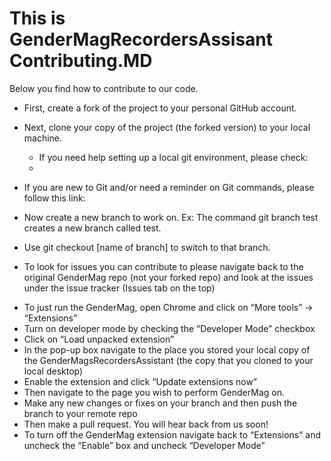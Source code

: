 # This is GenderMagRecordersAssisant Contributing.MD
Below you find how to contribute to our code.
* First, create a fork of the project to your personal GitHub account.
* Next, clone your copy of the project (the forked version) to your local machine.
  * If you need help setting up a local git environment, please check:
  * 
*	If you are new to Git and/or need a reminder on Git commands, please follow this link:
 *	Now create a new branch to work on. Ex: The command git branch test creates a new branch called test.
 *	Use git checkout [name of branch] to switch to that branch.

*	To look for issues you can contribute to please navigate back to the original GenderMag repo (not your forked repo) and look at the issues under the issue tracker (Issues tab on the top)

-	To just run the GenderMag, open Chrome and click on “More tools” -> “Extensions”
-	Turn on developer mode by checking the “Developer Mode” checkbox
-	Click on “Load unpacked extension”
-	In the pop-up box navigate to the place you stored your local copy of the GenderMagsRecordersAssistant (the copy that you cloned to your local desktop)
-	Enable the extension and click “Update extensions now”
-	Then navigate to the page you wish to perform GenderMag on.
-	Make any new changes or fixes on your branch and then push the branch to your remote repo
-	Then make a pull request. You will hear back from us soon!
-	To turn off the GenderMag extension navigate back to “Extensions” and uncheck the “Enable” box and uncheck “Developer Mode”

